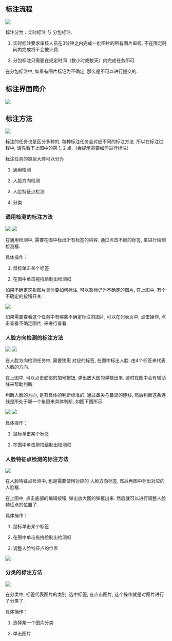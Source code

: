 

## 标注流程

![](http://panlpal4z.bkt.clouddn.com/image/ch-11/workflow.jpeg?imageView2/2/w/800)

标注分为：实时标注 与 分包标注. 

1. 实时标注要求审核人员在3分钟之内完成一批图片的所有图片审核, 不在限定时间内完成将不会被计费. 

2. 分包标注只需要在规定时间（数小时或数天）内完成任务即可. 

在分包标注中, 如果有图片标记为不确定, 那么是不可以进行提交的. 

## 标注界面简介

![](http://panlpal4z.bkt.clouddn.com/image/ch-11/annotation.png?imageView2/2/w/800)

## 标注方法

![](http://panlpal4z.bkt.clouddn.com/image/ch-11/tips.jpeg?imageView2/2/w/300)

标注的任务也是区分多种的, 每种标注任务会对应不同的标注方法. 所以在标注过程中, 请先看下上图中的第 1, 2 点.（会提示需要如何进行标注）

标注任务的类型大体可以分为

1. 通用检测

1. 人脸方向检测

1. 人脸特征点检测

1. 分类

### 通用检测的标注方法

![](http://panlpal4z.bkt.clouddn.com/image/ch-11/detection-1.jpeg?imageView2/2/w/200)
![](http://panlpal4z.bkt.clouddn.com/image/ch-11/detection-2.jpeg?imageView2/2/w/200)

在通用检测中, 需要在图中标出所有标签的内容. 通过点击不同的标签, 来进行绘制检测框. 

具体操作：

1. 鼠标单击某个标签

2. 在图中单击拖拽绘制出检测框

如果不确定这张图片具体要如何标注, 可以暂标记为不确定的图片, 在上图中, 有个不确定的按钮开关. 

![](http://panlpal4z.bkt.clouddn.com/image/ch-11/uncertain.jpeg?imageView2/2/w/600)

如果需要查看这个任务中有哪些不确定标注的图片, 可以在列表页中, 点击操作, 点击查看不确定图片, 来进行查看. 

### 人脸方向检测的标注方法

![](http://panlpal4z.bkt.clouddn.com/image/ch-11/face-oritation-1.jpeg?imageView2/2/w/600)
![](http://panlpal4z.bkt.clouddn.com/image/ch-11/face-oritation-2.jpeg?imageView2/2/w/200)

在人脸方向检测任务中, 需要使用 对应的标签, 在图中标出人脸. 由4个标签来代表人脸的方向. 

在上图中, 可以点击底部的加号按钮, 弹出放大图的弹框出来. 这时在图中会有辅助线来帮助判断. 

判断人脸的方向, 是有具体的判断标准的, 通过鼻尖与鼻梁的连线, 然后判断这条连线是所处于哪一个象限来具体判断, 如图下图所示. 

![](http://panlpal4z.bkt.clouddn.com/image/ch-11/fece-oritation-3.jpeg?imageView2/2/w/400)
![](http://panlpal4z.bkt.clouddn.com/image/ch-11/face-oritation-4.jpeg?imageView2/2/w/400)

具体操作：

1. 鼠标单击某个标签

2. 在图中单击拖拽绘制出检测框

### 人脸特征点检测的标注方法

![](http://panlpal4z.bkt.clouddn.com/image/ch-11/face-feature-point-1.jpeg?imageView2/2/w/600)

在人脸特征点检测中, 也是需要使用对应的 人脸方向标签, 然后再图中标出对应的人脸框. 

在上图中, 点击底部的编辑按钮, 弹出放大图的弹框出来. 然后就可以进行调整人脸特征点的位置了. 

具体操作：

1. 鼠标单击某个标签

2. 在图中单击拖拽绘制出检测框

1. 调整人脸特征点的位置

![](http://panlpal4z.bkt.clouddn.com/image/ch-11/face-feature-point-2.jpeg?imageView2/2/w/800)

### 分类的标注方法

![](http://panlpal4z.bkt.clouddn.com/image/ch-11/classification.jpeg?imageView2/2/w/800)

在分类中, 标签代表图片的类别. 选中标签, 在点击图片, 这个操作就是对图片进行了分类了. 

具体操作：

1. 选择某一个图片分类

2. 单击图片
